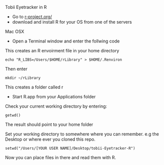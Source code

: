 Tobii Eyetracker in R  

- Go to [r-project.org/](http://www.r-project.org/)  
- download and install R for your OS from one of the servers  

Mac OSX  

- Open a Terminal window and enter the follwing code  

This creates an R envoirment file in your home directory  

    echo "R_LIBS=/Users/$HOME/rLibrary" > $HOME/.Renviron

Then enter  

    mkdir ~/rLibrary  

This creates a folder called r
- Start R.app from your Applications folder  

Check your current working directory by entering:  

    getwd()  

The result should point to your home folder  

Set your working directory to somewhere where you can remember. e.g the Desktop or where ever you cloned this repo.  

    setwd("/Users/[YOUR USER NAME]/Desktop/tobii-Eyetracker-R")  

Now you can place files in there and read them with R.  



